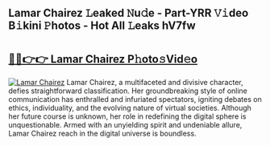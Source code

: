 ## Lamar Chairez 𝙻eaked 𝙽u𝚍e - Part-YRR 𝚅𝚒deo B𝚒kini 𝙿hotos - Hot All 𝙻eaks hV7fw

# <h2><a href="http://ld5af07.urlbe.top/?page=Lamar+Chairez">🔗🔗👉👉 Lamar Chairez P𝚑oto𝚜Vid𝚎o</a></h2>

[![Lamar Chairez](https://i.imgur.com/eBuTRDB.gif)](http://ld5af07.urlbe.top/?page=Lamar+Chairez)
Lamar Chairez, a multifaceted and divisive character, defies straightforward classification. Her groundbreaking style of online communication has enthralled and infuriated spectators, igniting debates on ethics, individuality, and the evolving nature of virtual societies. Although her future course is unknown, her role in redefining the digital sphere is unquestionable. Armed with an unyielding spirit and undeniable allure, Lamar Chairez reach in the digital universe is boundless.
